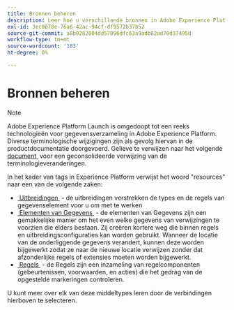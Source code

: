 ```yaml
---
title: Bronnen beheren
description: Leer hoe u verschillende bronnen in Adobe Experience Platform beheert, zoals extensies, gegevenselementen en regels.
exl-id: 3ec0078e-76a6-42ac-94cf-df9572b37b52
source-git-commit: a8b0282004dd57096dfc63a9adb82ad70d37495d
workflow-type: tm+mt
source-wordcount: '183'
ht-degree: 0%

---
```


# Bronnen beheren

>[!NOTE]
>
>Adobe Experience Platform Launch is omgedoopt tot een reeks technologieën voor gegevensverzameling in Adobe Experience Platform. Diverse terminologische wijzigingen zijn als gevolg hiervan in de productdocumentatie doorgevoerd. Gelieve te verwijzen naar het volgende [&#x200B; document &#x200B;](../../term-updates.md) voor een geconsolideerde verwijzing van de terminologieveranderingen.

In het kader van tags in Experience Platform verwijst het woord &quot;resources&quot; naar een van de volgende zaken:

* [&#x200B; Uitbreidingen &#x200B;](extensions/overview.md) - de uitbreidingen verstrekken de types en de regels van gegevenselement voor u om met te werken
* [&#x200B; Elementen van Gegevens &#x200B;](data-elements.md) - de elementen van Gegevens zijn een gemakkelijke manier om het even welke gegevens van verwijzingen te voorzien die elders bestaan.  Zij creëren kortere weg die binnen regels en uitbreidingsconfiguraties kan worden gebruikt.  Wanneer de locatie van de onderliggende gegevens verandert, kunnen deze worden bijgewerkt zodat ze naar de nieuwe locatie verwijzen zonder dat afzonderlijke regels of extensies moeten worden bijgewerkt.
* [&#x200B; Regels &#x200B;](rules.md) - de Regels zijn een inzameling van regelcomponenten (gebeurtenissen, voorwaarden, en acties) die het gedrag van de opgestelde markeringen controleren.

U kunt meer over elk van deze middeltypes leren door de verbindingen hierboven te selecteren.
